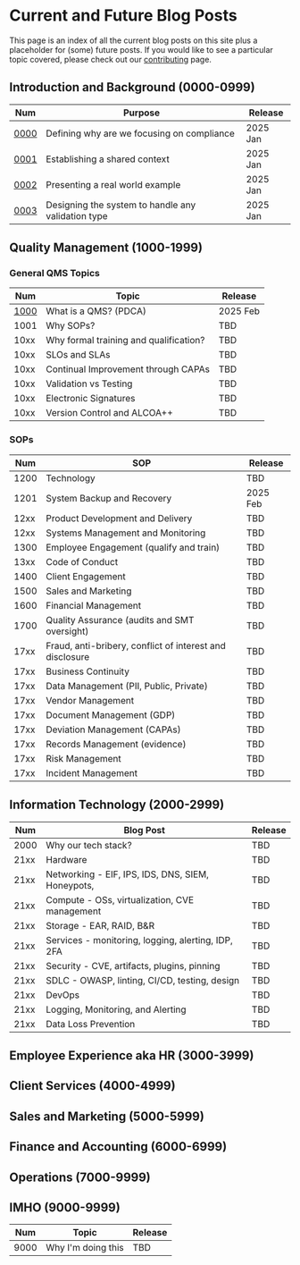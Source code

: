 # Current and Future Blog Posts

This page is an index of all the current blog posts on this site plus a placeholder for (some) future posts. If you would like to see a particular topic covered, please check out our [contributing](/CONTRIBUTING.md) page.

## Introduction and Background (0000-0999)

| Num                                                   | Purpose                                            | Release  |
|-------------------------------------------------------|----------------------------------------------------|----------|
| [0000](./0000_your_compliance_sucks.md)               | Defining why are we focusing on compliance         | 2025 Jan |
| [0001](./0001_definitions_and_system_architecture.md) | Establishing a shared context                      | 2025 Jan |
| [0002](./0002_putting_it_all_together.md)             | Presenting a real world example                    | 2025 Jan |
| [0003](./0003_system_design.md)                       | Designing the system to handle any validation type | 2025 Jan |


## Quality Management (1000-1999)

### General QMS Topics

| Num                                          | Topic                                  | Release  |
|----------------------------------------------|----------------------------------------|----------|
| [1000](./1000_system_backup_and_recovery.md) | What is a QMS? (PDCA)                  | 2025 Feb |
| 1001                                         | Why SOPs?                              | TBD      |
| 10xx                                         | Why formal training and qualification? | TBD      |
| 10xx                                         | SLOs and SLAs                          | TBD      |
| 10xx                                         | Continual Improvement through CAPAs    | TBD      |
| 10xx                                         | Validation vs Testing                  | TBD      |
| 10xx                                         | Electronic Signatures                  | TBD      |
| 10xx                                         | Version Control and ALCOA++            | TBD      |

### SOPs

| Num  | SOP                                                      | Release  |
|------|----------------------------------------------------------|----------|
| 1200 | Technology                                               | TBD      |
| 1201 | System Backup and Recovery                               | 2025 Feb |
| 12xx | Product Development and Delivery                         | TBD      |
| 12xx | Systems Management and Monitoring                        | TBD      |
| 1300 | Employee Engagement (qualify and train)                  | TBD      |
| 13xx | Code of Conduct                                          | TBD      |
| 1400 | Client Engagement                                        | TBD      |
| 1500 | Sales and Marketing                                      | TBD      |
| 1600 | Financial Management                                     | TBD      |
| 1700 | Quality Assurance (audits and SMT oversight)             | TBD      |
| 17xx | Fraud, anti-bribery, conflict of interest and disclosure | TBD      |
| 17xx | Business Continuity                                      | TBD      |
| 17xx | Data Management (PII, Public, Private)                   | TBD      |
| 17xx | Vendor Management                                        | TBD      |
| 17xx | Document Management (GDP)                                | TBD      |
| 17xx | Deviation Management (CAPAs)                             | TBD      |
| 17xx | Records Management (evidence)                            | TBD      |
| 17xx | Risk Management                                          | TBD      |
| 17xx | Incident Management                                      | TBD      |



## Information Technology (2000-2999)

| Num  | Blog Post                                          | Release |
|------|----------------------------------------------------|---------|
| 2000 | Why our tech stack?                                | TBD     |
| 21xx | Hardware                                           | TBD     |
| 21xx | Networking - EIF, IPS, IDS, DNS, SIEM, Honeypots,  | TBD     |
| 21xx | Compute - OSs, virtualization, CVE management      | TBD     |
| 21xx | Storage - EAR, RAID, B&R                           | TBD     |
| 21xx | Services - monitoring, logging, alerting, IDP, 2FA | TBD     |
| 21xx | Security - CVE, artifacts, plugins, pinning        | TBD     |
| 21xx | SDLC - OWASP, linting, CI/CD, testing, design      | TBD     |
| 21xx | DevOps                                             | TBD     |
| 21xx | Logging, Monitoring, and Alerting                  | TBD     |
| 21xx | Data Loss Prevention                               | TBD     |

## Employee Experience aka HR (3000-3999)


## Client Services (4000-4999)


## Sales and Marketing (5000-5999)


## Finance and Accounting (6000-6999)


## Operations (7000-9999)


## IMHO (9000-9999)

| Num  | Topic              | Release |
|------|--------------------|---------|
| 9000 | Why I'm doing this | TBD     |
